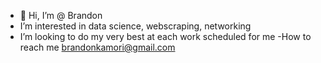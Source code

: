 - 👋 Hi, I’m @ Brandon
- I’m interested in data science, webscraping, networking
- I’m looking to do my very best at each work scheduled for me
-How to reach me brandonkamori@gmail.com

<!---
Braisey/Braisey is a ✨ special ✨ repository because its `README.md` (this file) appears on your GitHub profile.
You can click the Preview link to take a look at your changes.
--->

